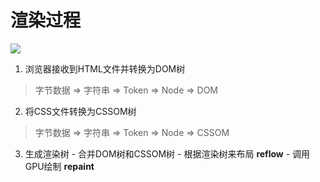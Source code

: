 # 渲染过程
  ![](https://segmentfault.com/img/bVCZ1H?w=694&h=340)
  1. 浏览器接收到HTML文件并转换为DOM树
  > 字节数据 => 字符串 => Token => Node => DOM
  2. 将CSS文件转换为CSSOM树
  > 字节数据 => 字符串 => Token => Node => CSSOM
  3. 生成渲染树
    - 合并DOM树和CSSOM树
    - 根据渲染树来布局 __reflow__
    - 调用GPU绘制 __repaint__
